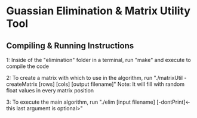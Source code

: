 Guassian Elimination & Matrix Utility Tool
==============================================================================

Compiling & Running Instructions
--------------------------------------------------------
1:  Inside of the "elimination" folder in a terminal, run "make" and execute to compile the code

2:  To create a matrix with which to use in the algorithm, run "./matrixUtil -createMatrix [rows] [cols] [output filename]"
Note: It will fill with random float values in every matrix position

3:  To execute the main algorithm, run "./elim [input filename] [-dontPrint]<- this last argument is optional>"